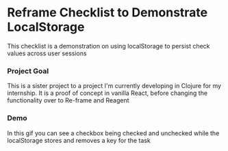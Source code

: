 # Reframe Checklist to Demonstrate LocalStorage

This checklist is a demonstration on using localStorage to persist check values across user sessions

### Project Goal
 This is a sister project to a project I'm currently developing in Clojure for my internship. It is a proof of
 concept in vanilla React, before changing the functionality over to Re-frame and Reagent

 ### Demo 

 In this gif you can see a checkbox being checked and unchecked while the localStorage stores and removes a key for the task